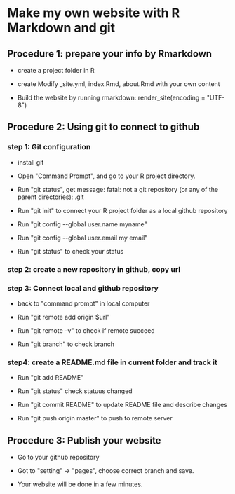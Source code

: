 # Make my own website with R Markdown and git

## Procedure 1: prepare your info by Rmarkdown

- create a project folder in R

- create Modify _site.yml, index.Rmd, about.Rmd with your own content

- Build the website by running rmarkdown::render_site(encoding = "UTF-8")

## Procedure 2: Using git to connect to github

### step 1: Git configuration

- install git

- Open "Command Prompt", and go to your R project directory.

- Run "git status", get message: fatal: not a git repository (or any of the parent directories): .git

- Run "git init" to connect your R project folder as a local github repository

- Run "git config --global user.name myname"

- Run "git config --global user.email  my email"

- Run "git status" to check your status

### step 2: create a new repository in github, copy url

### step 3: Connect local and github repository

- back to "command prompt" in local computer

- Run "git remote add origin $url"

- Run "git remote –v" to check if remote succeed 

- Run "git branch" to check branch

### step4: create a README.md file in current folder and track it

- Run "git add README"

- Run "git status" check statuus changed

- Run "git commit README" to update README file and describe changes

- Run "git push origin master" to push to remote server


## Procedure 3: Publish your website

- Go to your github repository

- Got to "setting" -> "pages", choose correct branch and save.

- Your website will be done in a few minutes.
